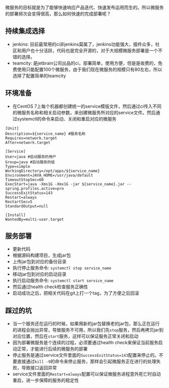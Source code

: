 微服务的目标就是为了能够快速响应产品迭代、快速发布运用而生的。所以微服务的部署频次会变得很高，那么如何快速的完成部署呢？

## 持续集成选择
- jenkins: 目前最常用的ci非jenkins莫属了，jenkins功能强大，插件众多，社区和用户也十分活跃，代码也是完全开源的，对于大规模微服务部署是一个不错的选择。
- teamcity: 是jetbrain公司出品的ci，部署简单，使用方便，但是是收费的，免费使用只能配置100个微服务，由于我们现在微服务的规模只有80左右，所以选择了配置简单的teamcity

## 环境准备
- 在CentOS 7上每个机器都创建统一的service模版文件，然后通过ci传入不同的微服务名称和相关启动参数，来创建微服务所对应的service文件。然后通过systemctl的命令来启动、关闭和重启对应的微服务

```
[Unit]
Description=${service_name} #服务名称
Requires=network.target
After=network.target

[Service]
User=java #启动服务的用户
Group=java #启动服务的组
Type=simple 
WorkingDirectory=/opt/apps/${service_name} 
Environment=JAVA_HOME=/usr/java/default
TimeoutStopSec=60
ExecStart=java -Xms1G -Xmx1G -jar ${service_name}.jar --spring.profiles.active=pro
SuccessExitStatus=143
Restart=always
RestartSec=5
StandardOutput=null

[Install]
WantedBy=multi-user.target
```

## 服务部署

- 更新代码
- 根据源码构建项目，生成jar包
- 上传jar包到对应的备份目录
- 执行停止服务命令: `systemctl stop service_name`
- 移动jar包到对应的启动目录
- 执行启动服务命令: `systemctl start service_name`
- 然后通过health check检查服务正确性
- 启动成功之后，把相关代码在git上打一个tag，为了方便之后回滚


## 踩过的坑
- 当一个服务还在运行的时候，如果用新的jar包替换老的jar包，那么正在运行的进程会抛出异常，导致服务不可用，所以我们先`stop`服务，然后再拷贝jar到对应位置，然后在`start`服务，这样可以保证服务正常关闭和启动
- 因为部署微服务是个连续的过程，必须要通过health check来保证当前服务启动正常，才能进行后续的微服务的部署
- 停止服务是通过service文件里面的`SuccessExitStatus=143`配置来停止的。不要直接通过`kill -9`的命令来停止服务，那样会引起微服务正在进行的处理失败，导致接口返回异常
- service文件里面的`Restart=always`配置可以保证微服务进程意外死亡时自动重启，进一步保障的服务的稳定性